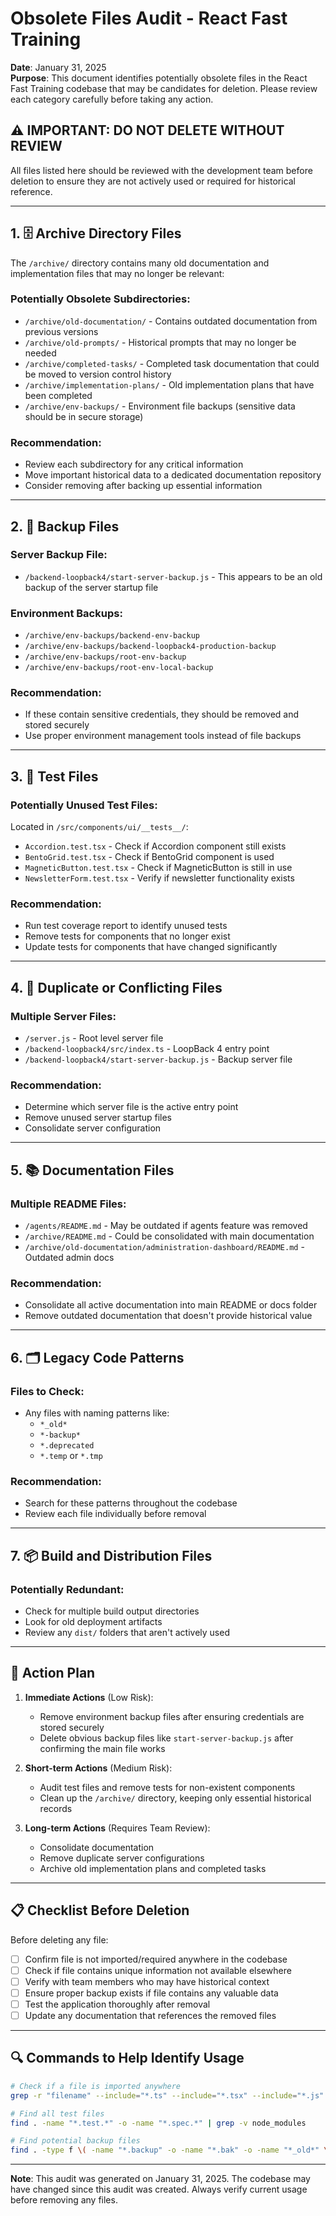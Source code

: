 # Obsolete Files Audit - React Fast Training

**Date**: January 31, 2025  
**Purpose**: This document identifies potentially obsolete files in the React Fast Training codebase that may be candidates for deletion. Please review each category carefully before taking any action.

## ⚠️ IMPORTANT: DO NOT DELETE WITHOUT REVIEW

All files listed here should be reviewed with the development team before deletion to ensure they are not actively used or required for historical reference.

---

## 1. 🗄️ Archive Directory Files

The `/archive/` directory contains many old documentation and implementation files that may no longer be relevant:

### Potentially Obsolete Subdirectories:
- `/archive/old-documentation/` - Contains outdated documentation from previous versions
- `/archive/old-prompts/` - Historical prompts that may no longer be needed
- `/archive/completed-tasks/` - Completed task documentation that could be moved to version control history
- `/archive/implementation-plans/` - Old implementation plans that have been completed
- `/archive/env-backups/` - Environment file backups (sensitive data should be in secure storage)

### Recommendation:
- Review each subdirectory for any critical information
- Move important historical data to a dedicated documentation repository
- Consider removing after backing up essential information

---

## 2. 🔧 Backup Files

### Server Backup File:
- `/backend-loopback4/start-server-backup.js` - This appears to be an old backup of the server startup file

### Environment Backups:
- `/archive/env-backups/backend-env-backup`
- `/archive/env-backups/backend-loopback4-production-backup`
- `/archive/env-backups/root-env-backup`
- `/archive/env-backups/root-env-local-backup`

### Recommendation:
- If these contain sensitive credentials, they should be removed and stored securely
- Use proper environment management tools instead of file backups

---

## 3. 🧪 Test Files

### Potentially Unused Test Files:
Located in `/src/components/ui/__tests__/`:
- `Accordion.test.tsx` - Check if Accordion component still exists
- `BentoGrid.test.tsx` - Check if BentoGrid component is used
- `MagneticButton.test.tsx` - Check if MagneticButton is still in use
- `NewsletterForm.test.tsx` - Verify if newsletter functionality exists

### Recommendation:
- Run test coverage report to identify unused tests
- Remove tests for components that no longer exist
- Update tests for components that have changed significantly

---

## 4. 📄 Duplicate or Conflicting Files

### Multiple Server Files:
- `/server.js` - Root level server file
- `/backend-loopback4/src/index.ts` - LoopBack 4 entry point
- `/backend-loopback4/start-server-backup.js` - Backup server file

### Recommendation:
- Determine which server file is the active entry point
- Remove unused server startup files
- Consolidate server configuration

---

## 5. 📚 Documentation Files

### Multiple README Files:
- `/agents/README.md` - May be outdated if agents feature was removed
- `/archive/README.md` - Could be consolidated with main documentation
- `/archive/old-documentation/administration-dashboard/README.md` - Outdated admin docs

### Recommendation:
- Consolidate all active documentation into main README or docs folder
- Remove outdated documentation that doesn't provide historical value

---

## 6. 🗂️ Legacy Code Patterns

### Files to Check:
- Any files with naming patterns like:
  - `*_old*`
  - `*-backup*`
  - `*.deprecated`
  - `*.temp` or `*.tmp`

### Recommendation:
- Search for these patterns throughout the codebase
- Review each file individually before removal

---

## 7. 📦 Build and Distribution Files

### Potentially Redundant:
- Check for multiple build output directories
- Look for old deployment artifacts
- Review any `dist/` folders that aren't actively used

---

## 🎯 Action Plan

1. **Immediate Actions** (Low Risk):
   - Remove environment backup files after ensuring credentials are stored securely
   - Delete obvious backup files like `start-server-backup.js` after confirming the main file works

2. **Short-term Actions** (Medium Risk):
   - Audit test files and remove tests for non-existent components
   - Clean up the `/archive/` directory, keeping only essential historical records

3. **Long-term Actions** (Requires Team Review):
   - Consolidate documentation
   - Remove duplicate server configurations
   - Archive old implementation plans and completed tasks

---

## 📋 Checklist Before Deletion

Before deleting any file:
- [ ] Confirm file is not imported/required anywhere in the codebase
- [ ] Check if file contains unique information not available elsewhere
- [ ] Verify with team members who may have historical context
- [ ] Ensure proper backup exists if file contains any valuable data
- [ ] Test the application thoroughly after removal
- [ ] Update any documentation that references the removed files

---

## 🔍 Commands to Help Identify Usage

```bash
# Check if a file is imported anywhere
grep -r "filename" --include="*.ts" --include="*.tsx" --include="*.js" --exclude-dir=node_modules .

# Find all test files
find . -name "*.test.*" -o -name "*.spec.*" | grep -v node_modules

# Find potential backup files
find . -type f \( -name "*.backup" -o -name "*.bak" -o -name "*_old*" \) -not -path "./node_modules/*"
```

---

**Note**: This audit was generated on January 31, 2025. The codebase may have changed since this audit was created. Always verify current usage before removing any files.